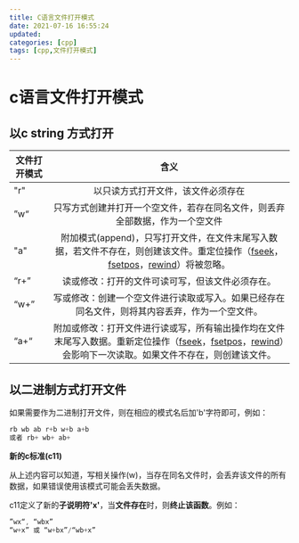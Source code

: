 ```yaml
---
title: C语言文件打开模式
date: 2021-07-16 16:55:24
updated:
categories: [cpp]
tags: [cpp,文件打开模式]
---
```

# c语言文件打开模式 

## 以c string 方式打开

| 文件打开模式 |                             含义                             |
| ------------ | :----------------------------------------------------------: |
| "r"          |              以只读方式打开文件，该文件必须存在              |
| ”w“          | 只写方式创建并打开一个空文件，若存在同名文件，则丢弃全部数据，作为一个空文件 |
| "a"          | 附加模式(append)，只写打开文件，在文件末尾写入数据，若文件不存在，则创建该文件。重定位操作（[fseek](http://www.cplusplus.com/fseek)，[fsetpos](http://www.cplusplus.com/fsetpos)，[rewind](http://www.cplusplus.com/rewind)）将被忽略。 |
| “r+”         |       读或修改：打开的文件可读可写，但该文件必须存在。       |
| “w+”         | 写或修改：创建一个空文件进行读取或写入。如果已经存在同名文件，则将其内容丢弃，作为一个空文件。 |
| “a+“         | 附加或修改：打开文件进行读或写，所有输出操作均在文件末尾写入数据。重新定位操作（[fseek](http://www.cplusplus.com/fseek)，[fsetpos](http://www.cplusplus.com/fsetpos)，[rewind](http://www.cplusplus.com/rewind)）会影响下一次读取。如果文件不存在，则创建该文件。 |
<!-- more -->
## 以二进制方式打开文件

如果需要作为二进制打开文件，则在相应的模式名后加'b'字符即可，例如：

```c
rb wb ab r+b w+b a+b
或者 rb+ wb+ ab+
```


**新的c标准(c11)**

从上述内容可以知道，写相关操作(w)，当存在同名文件时，会丢弃该文件的所有数据，如果错误使用该模式可能会丢失数据。

c11定义了新的**子说明符'x'**，当**文件存在**时，则**终止该函数**。例如：

```c
”wx“, “wbx”
“w+x” 或 “w+bx”/“wb+x”

```

